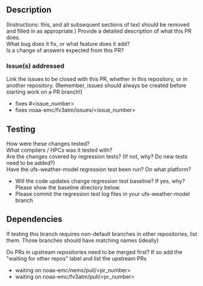 ## Description

(Instructions: this, and all subsequent sections of text should be removed and filled in as appropriate.)
Provide a detailed description of what this PR does.  
What bug does it fix, or what feature does it add?  
Is a change of answers expected from this PR?  



### Issue(s) addressed

Link the issues to be closed with this PR, whether in this repository, or in another repository.
(Remember, issues should always be created before starting work on a PR branch!)
- fixes #<issue_number>
- fixes noaa-emc/fv3atm/issues/<issue_number>



## Testing

How were these changes tested?  
What compilers / HPCs was it tested with?  
Are the changes covered by regression tests? (If not, why? Do new tests need to be added?)  
Have the ufs-weather-model regression test been run? On what platform?  
- Will the code updates change regression test baseline? If yes, why? Please show the baseline directory below.
- Please commit the regression test log files in your ufs-weather-model branch


## Dependencies

If testing this branch requires non-default branches in other repositories, list them.
Those branches should have matching names (ideally)

Do PRs in upstream repositories need to be merged first?
If so add the "waiting for other repos" label and list the upstream PRs
- waiting on noaa-emc/nems/pull/<pr_number>
- waiting on noaa-emc/fv3atm/pull/<pr_number>
